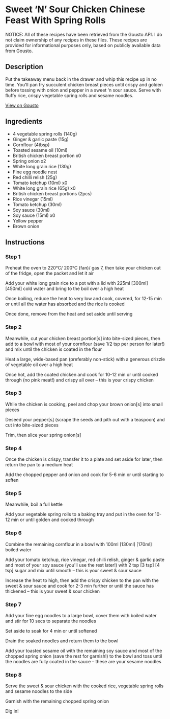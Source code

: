 # Sweet ‘N’ Sour Chicken Chinese Feast With Spring Rolls

NOTICE: All of these recipes have been retrieved from the Gousto API. I do not claim ownership of any recipes in these files. These recipes are provided for informational purposes only, based on publicly available data from Gousto.

## Description

Put the takeaway menu back in the drawer and whip this recipe up in no time. You'll pan fry succulent chicken breast pieces until crispy and golden before tossing with onion and pepper in a sweet ‘n sour sauce. Serve with fluffy rice, crispy vegetable spring rolls and sesame noodles.

[View on Gousto](https://www.gousto.co.uk/recipes/cookbook/sweet-n-sour-chicken-chinese-feast-with-spring-rolls)

## Ingredients

- 4 vegetable spring rolls (140g)
- Ginger & garlic paste (15g)
- Cornflour (4tbsp)
- Toasted sesame oil (10ml)
- British chicken breast portion x0
- Spring onion x2
- White long grain rice (130g)
- Fine egg noodle nest
- Red chilli relish (25g)
- Tomato ketchup (10ml) x0
- White long grain rice (65g) x0
- British chicken breast portions (2pcs)
- Rice vinegar (15ml)
- Tomato ketchup (30ml)
- Soy sauce (30ml)
- Soy sauce (15ml) x0
- Yellow pepper
- Brown onion

## Instructions


### Step 1

Preheat the oven to 220°C/ 200°C (fan)/ gas 7, then take your chicken out of the fridge, open the packet and let it air

Add your white long grain rice to a pot with a lid with 225ml <span class="text-purple">[300ml]</span> <span class="text-danger">[450ml]</span> cold water and bring to the boil over a high heat

Once boiling, reduce the heat to very low and cook, covered, for 12-15 min or until all the water has absorbed and the rice is cooked

Once done, remove from the heat and set aside until serving


### Step 2

Meanwhile, cut your chicken breast portion[s] into bite-sized pieces, then add to a bowl with most of your cornflour (save 1/2 tsp per person for later!) and mix until the chicken is coated in the flour

Heat a large, wide-based pan (preferably non-stick) with a generous drizzle of vegetable oil over a high heat

Once hot, add the coated chicken and cook for 10-12 min or until cooked through (no pink meat!) and crispy all over – this is your crispy chicken


### Step 3

While the chicken is cooking, peel and chop your brown onion[s] into small pieces

Deseed your pepper[s] (scrape the seeds and pith out with a teaspoon) and cut into bite-sized pieces

Trim, then slice your spring onion[s]


### Step 4

Once the chicken is crispy, transfer it to a plate and set aside for later, then return the pan to a medium heat

Add the chopped pepper and onion and cook for 5-6 min or until starting to soften


### Step 5

Meanwhile, boil a full kettle

Add your vegetable spring rolls to a baking tray and put in the oven for 10-12 min or until golden and cooked through


### Step 6

Combine the remaining cornflour in a bowl with 100ml <span class="text-purple">[130ml] </span><span class="text-danger">[170ml]</span> boiled water

Add your tomato ketchup, rice vinegar, red chilli relish, ginger & garlic paste and most of your soy sauce (you'll use the rest later!) with 2 tsp <span class="text-purple">[3 tsp]</span> <span class="text-danger">[4 tsp]</span> sugar and mix until smooth – this is your sweet & sour sauce

Increase the heat to high, then add the crispy chicken to the pan with the sweet & sour sauce and cook for 2-3 min further or until the sauce has thickened – this is your sweet & sour chicken


### Step 7

Add your fine egg noodles to a large bowl, cover them with boiled water and stir for 10 secs to separate the noodles

Set aside to soak for 4 min or until softened

Drain the soaked noodles and return them to the bowl

Add your toasted sesame oil with the remaining soy sauce and most of the chopped spring onion (save the rest for garnish!) to the bowl and toss until the noodles are fully coated in the sauce – these are your sesame noodles

### Step 8

Serve the sweet & sour chicken with the cooked rice, vegetable spring rolls and sesame noodles to the side

Garnish with the remaining chopped spring onion

Dig in!

